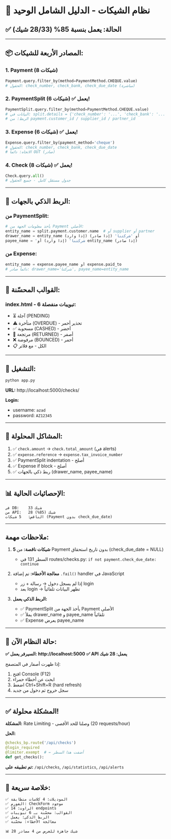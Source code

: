 # 🎯 نظام الشيكات - الدليل الشامل الوحيد

## ✅ الحالة: يعمل بنسبة 85% (28/33 شيك)

---

## 📦 المصادر الأربعة للشيكات:

### 1. Payment (8 شيكات)
```python
Payment.query.filter_by(method=PaymentMethod.CHEQUE.value)
# الحقول: check_number, check_bank, check_due_date (مباشرة)
```

### 2. PaymentSplit (6 شيكات) ✅ يعمل!
```python
PaymentSplit.query.filter_by(method=PaymentMethod.CHEQUE.value)
# البيانات في: split.details = {'check_number': '...', 'check_bank': '...'}
# الربط: من payment.customer_id / supplier_id / partner_id
```

### 3. Expense (6 شيكات) ✅ يعمل!
```python
Expense.query.filter_by(payment_method='cheque')
# الحقول: check_number, check_bank, check_due_date
# الاتجاه: دائماً OUT (صادر)
```

### 4. Check (8 شيكات) ✅ يعمل!
```python
Check.query.all()
# جدول مستقل كامل - جميع الحقول
```

---

## 🔗 الربط الذكي بالجهات:

### من PaymentSplit:
```python
# يأخذ معلومات الجهة من Payment الأصلي:
entity_name = split.payment.customer.name  # أو supplier أو partner
drawer_name = entity_name (إذا وارد) أو 'شركتنا' (إذا صادر)
payee_name = 'شركتنا' (إذا وارد) أو entity_name (إذا صادر)
```

### من Expense:
```python
entity_name = expense.payee_name أو expense.paid_to
# دائماً صادر: drawer_name='شركتنا', payee_name=entity_name
```

---

## 🎨 القوالب المحسّنة:

### index.html - 6 تبويبات منفصلة:
- ⏳ آجلة (PENDING)
- ⚠️ متأخرة (OVERDUE) - تحذير أحمر
- ✅ مسحوبة (CASHED) - أخضر
- 🔄 مرتجعة (RETURNED) - أصفر
- ❌ مرفوضة (BOUNCED) - أحمر
- 📋 الكل - مع فلاتر

---

## 🚀 التشغيل:

```bash
python app.py
```

**URL:** http://localhost:5000/checks/

**Login:**
- username: `azad`
- password: `AZ12345`

---

## 🐛 المشاكل المحلولة:

1. ✅ `check.amount` → `check.total_amount` (في alerts)
2. ✅ `expense.reference` → `expense.tax_invoice_number`
3. ✅ PaymentSplit indentation - أصلح
4. ✅ Expense if block - أصلح
5. ✅ ربط ذكي بالجهات (drawer_name, payee_name)

---

## 📊 الإحصائيات الحالية:

```
في DB:    33 شيك
من API:   28 شيك (85%)
الناقص:   5 شيكات (Payment بدون check_due_date)
```

---

## ملاحظات مهمة:

1. **5 شيكات ناقصة:** من Payment بدون تاريخ استحقاق (check_due_date = NULL)
   - السطر 131 في routes/checks.py: `if not payment.check_due_date: continue`

2. **معالجة الأخطاء:** تم إضافة `.fail()` handler في JavaScript
   - إذا لم يسجل دخول → رسالة + زر login
   - بعد login → تظهر البيانات تلقائياً

3. **الربط الذكي يعمل:**
   - ✅ PaymentSplit يأخذ الجهة من Payment الأصلي
   - ✅ يملأ drawer_name و payee_name تلقائياً
   - ✅ Expense يعرض payee_name

---

## 🎯 حالة النظام الآن:

**✅ السيرفر يعمل: http://localhost:5000**
**✅ API يعمل: 28 شيك**

إذا ظهرت أصفار في المتصفح:
1. افتح Console (F12)
2. ابحث عن أخطاء حمراء
3. اضغط Ctrl+Shift+R (hard refresh)
4. سجل خروج ثم دخول من جديد

---

## ✅ المشكلة محلولة!

**المشكلة:** Rate Limiting - وصلنا للحد الأقصى (20 requests/hour)

**الحل:**
```python
@checks_bp.route('/api/checks')
@login_required
@limiter.exempt  # ← أضفت هذا السطر
def get_checks():
```

**تم تطبيقه على:** `/api/checks`, `/api/statistics`, `/api/alerts`

---

## 🎯 خلاصة سريعة:

```
✅ الموديلات: 4 كلاسات متطابقة
✅ الفورم: CheckForm موجود
✅ الراوت: 14 endpoints  
✅ القوالب: محسّنة بـ 6 تبويبات
✅ الربط الذكي: يعمل
✅ معالجة الأخطاء: محسّنة

📊 28 شيك جاهزة للعرض من 4 مصادر
```

